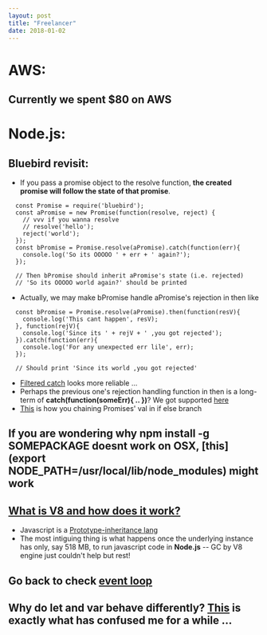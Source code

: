 ```yaml
---
layout: post
title: "Freelancer"
date: 2018-01-02
---
```


# AWS:
## Currently we spent $80 on AWS

# Node.js:
## Bluebird revisit:
- If you pass a promise object to the resolve function, __the created promise will follow the state of that promise__.
```
  const Promise = require('bluebird');
  const aPromise = new Promise(function(resolve, reject) {
    // vvv if you wanna resolve
    // resolve('hello');
    reject('world');
  });
  const bPromise = Promise.resolve(aPromise).catch(function(err){
    console.log('So its OOOOO ' + err + ' again?');
  });
  
  // Then bPromise should inherit aPromise's state (i.e. rejected)
  // 'So its OOOOO world again?' should be printed
```
- Actually, we may make bPromise handle aPromise's rejection in then like
```
  const bPromise = Promise.resolve(aPromise).then(function(resV){
    console.log('This cant happen', resV);
  }, function(rejV){ 
    console.log('Since its ' + rejV + ' ,you got rejected');
  }).catch(function(err){
    console.log('For any unexpected err lile', err);
  });

  // Should print 'Since its world ,you got rejected'
```
- [Filtered catch](http://bluebirdjs.com/docs/api/catch.html#filtered-catch) looks more reliable ...
- Perhaps the previous one's rejection handling function in then is a long-term of __catch(function(someErr){ .. })__? We got supported [here](http://bluebirdjs.com/docs/api/catch.html#catch-all)
- [This](https://stackoverflow.com/a/33260670) is how you chaining Promises' val in if else branch
## If you are wondering why __npm install -g SOMEPACKAGE__ doesnt work on OSX, [this](export NODE_PATH=/usr/local/lib/node_modules) might work
## [What is V8 and how does it work?](http://thibaultlaurens.github.io/javascript/2013/04/29/how-the-v8-engine-works/)
- Javascript is a [Prototype-inheritance lang](https://stackoverflow.com/a/186279)
- The most intiguing thing is what happens once the underlying instance has only, say 518 MB, to run javascript code in __Node.js__ -- GC by V8 engine just couldn't help but rest!
## Go back to check [__event loop__](https://nodejs.org/en/docs/guides/event-loop-timers-and-nexttick/)
## Why do __let__ and __var__ behave differently? [This](https://stackoverflow.com/questions/31285911/why-let-and-var-bindings-behave-differently-using-settimeout-function) is exactly what has confused me for a while ...
